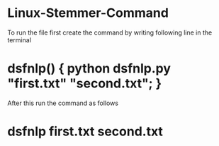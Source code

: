 # Linux-Stemmer-Command

To run the file first create the command by writing following line in the terminal

# dsfnlp() { python dsfnlp.py "first.txt" "second.txt"; }

After this run the command as follows

# dsfnlp first.txt second.txt
